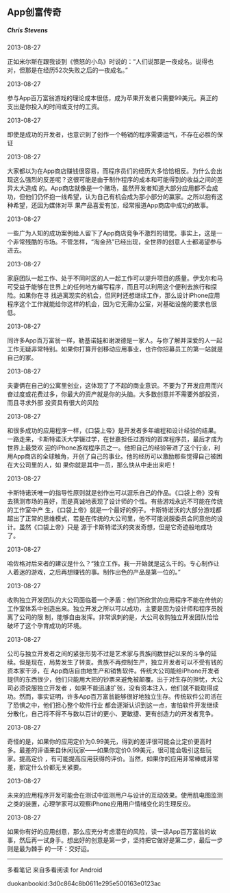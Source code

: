 ## App创富传奇

##### Chris Stevens

  

2013-08-27

正如米尔斯在跟我谈到《愤怒的小鸟》时说的：“人们说那是一夜成名。说得也对，但那是在经历52次失败之后的一夜成名。”

  

2013-08-27

参与App百万富翁游戏的理论成本很低，成为苹果开发者只需要99美元。真正的支出是你投入的时间或支付的工资。

  

2013-08-27

即使是成功的开发者，也意识到了创作一个畅销的程序需要运气，不存在必胜的保证

  

2013-08-27

大家都以为在App商店赚钱很容易，而程序员们的经历大多恰恰相反。为什么会出现这么强烈的反差呢？这很可能是由于制作程序的成本和可能得到的收益之间的差异太大造成
的。App商店就像是一个赌场，虽然开发者知道大部分应用都不会成功，但他们仍怀抱一线希望，认为自己有机会成为那小部分的赢家。之所以抱有这种希望，还因为媒体对苹
果产品喜爱有加，经常报道App商店中成功的故事。

  

2013-08-27

一些广为人知的成功案例给人留下了App商店竞争不激烈的错觉。事实上，这是一个非常残酷的市场。不管怎样，“淘金热”已经出现，全世界的创意人士都渴望参与进去。

  

2013-08-27

家庭团队一起工作、处于不同时区的人一起工作可以提升项目的质量。伊戈尔和马可受益于能够在世界上的任何地方编写程序，而且可以利用这个便利去旅行和探险。如果你在寻
找逃离现实的机会，但同时还想继续工作，那么设计iPhone应用程序这个工作就能给你这样的机会，因为它无需办公室，对基础设施的要求也很低。

  

2013-08-27

同许多App百万富翁一样，勒基诺娃和谢泼德是一家人。与你了解并深爱的人一起工作无疑非常特别。如果你打算开创移动应用事业，也许你招募员工的第一站就是自己的家。

  

2013-08-27

夫妻俩在自己的公寓里创业，这体现了了不起的商业意识。不要为了开发应用而兴奋过度或花费过多，你最大的资产就是你的头脑。大多数创意并不需要外部投资，而且寻求外部
投资具有很大的风险

  

2013-08-27

和很多成功的应用程序一样，《口袋上帝》是开发者多年编程和设计经验的结果。一路走来，卡斯特诺沃大学辍过学，在世嘉担任过游戏的首席程序员，最后才成为世界上最受欢
迎的iPhone游戏程序员之一。他把自己的经验带进了这个行业，利用App商店的全球触角，开创了自己的事业。他的经历可以激励那些觉得自己被困在大公司里的人，如
果你就是其中一员，那么快从中走出来吧！

  

2013-08-27

卡斯特诺沃唯一的指导性原则就是创作出可以逗乐自己的作品。《口袋上帝》没有去猜测市场的喜好，而是真诚地表现了设计师的个性。有些游戏永远不可能在传统的工作室中产
生，《口袋上帝》就是一个最好的例子。卡斯特诺沃的大部分游戏都超出了正常的思维模式，若是在传统的大公司里，他不可能说服委员会同意他的设计。虽然《口袋上帝》只是
源于卡斯特诺沃的突发奇想，但是它奇迹般地成功了。

  

2013-08-27

哈佐格对后来者的建议是什么？“独立工作。我一开始就是这么干的。专心制作让人着迷的游戏，之后再想赚钱的事。制作出色的产品是第一位的。”

  

2013-08-27

收购独立开发团队的大公司面临着一个矛盾：他们所欣赏的应用程序不能在传统的工作室体系中创造出来。独立开发之所以可以成功，主要是因为设计师和程序员脱离了公司的限
制，能够自由发挥。非常讽刺的是，大公司收购独立开发团队恰恰破坏了这个孕育成功的环境。

  

2013-08-27

公司与独立开发者之间的紧张形势不过是艺术家与贵族间数世纪以来的斗争的延续。但是现在，局势发生了转变。贵族不再控制生产，独立开发者可以不受有钱的资本家干涉，在
App商店自由地生产和销售软件。传统大公司能给iPhone开发者提供的东西很少，他们只能用大把的钞票来避免被颠覆。出于对生存的担忧，大公司必须说服独立开发者
，如果不能迅速扩张，没有资本注入，他们就不能取得成功。然而，事实证明，许多App百万富翁能够很好地独立生存。传统软件公司活在了恐惧之中，他们担心整个软件行业
都会逐渐认识到这一点，害怕软件开发继续分散化，自己将不得不与数以百计的更小、更敏捷、更有创造力的开发者竞争。

  

2013-08-27

奇怪的是，如果你的应用定价为0.99美元，得到的差评很可能会比定价更高时多。最差的评语来自休闲玩家——如果你定价0.99美元，很可能会吸引这些玩家。提高定价
，有可能提高应用获得的评价。当然，如果你的应用非常棒或非常差，那定什么价都无关紧要。

  

2013-08-27

未来的应用程序开发可能会在测试中监测用户与设计的互动效果。使用肌电图监测之类的装置，心理学家可以观察iPhone应用用户情绪变化的生理反应。

  

2013-08-27

如果你有好的应用创意，那么应充分考虑潜在的风险，读一读App百万富翁的故事，然后再一试身手。想出好的创意是第一步，坚持把它做好是第二步，最后一步则是最为棘手
的一环：交好运。

* * *

多看笔记 来自多看阅读 for Android

duokanbookid:3d0c864c8b0611e295e500163e0123ac

